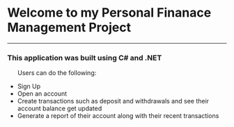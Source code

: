 <h1>Welcome to my Personal Finanace Management Project</h1>
<hr>

<h3>This application was built using C# and .NET</h3>

<ul>
<p>Users can do the following: </p>
  
<li>Sign Up</li>
<li>Open an account</li>
<li>Create transactions such as deposit and withdrawals and see their account balance get updated</li>
<li>Generate a report of their account along with their recent transactions</li>
</ul>


